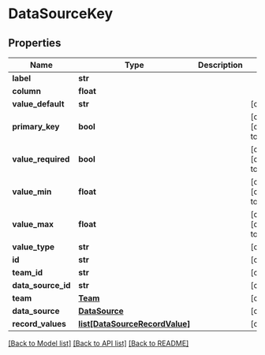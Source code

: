 # DataSourceKey

## Properties
Name | Type | Description | Notes
------------ | ------------- | ------------- | -------------
**label** | **str** |  | 
**column** | **float** |  | 
**value_default** | **str** |  | [optional] 
**primary_key** | **bool** |  | [optional] [default to False]
**value_required** | **bool** |  | [optional] [default to False]
**value_min** | **float** |  | [optional] [default to 0.0]
**value_max** | **float** |  | [optional] [default to 0.0]
**value_type** | **str** |  | [optional] 
**id** | **str** |  | [optional] 
**team_id** | **str** |  | [optional] 
**data_source_id** | **str** |  | [optional] 
**team** | [**Team**](Team.md) |  | [optional] 
**data_source** | [**DataSource**](DataSource.md) |  | [optional] 
**record_values** | [**list[DataSourceRecordValue]**](DataSourceRecordValue.md) |  | [optional] 

[[Back to Model list]](../README.md#documentation-for-models) [[Back to API list]](../README.md#documentation-for-api-endpoints) [[Back to README]](../README.md)


